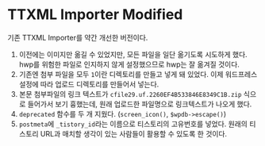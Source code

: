 # TTXML Importer Modified

기존 TTXML Importer를 약간 개선한 버전이다.

1. 이전에는 이미지만 옮길 수 있었지만, 모든 파일을 일단 옮기도록 시도하게 했다. hwp를 위험한 파일로 인지하지 않게 설정했으므로 hwp는 잘 옮겨질 것이다.
1. 기존엔 첨부 파일을 모두 `1`이란 디렉토리를 만들고 넣게 돼 있었다. 이제 워드프레스 설정에 따라 업로드 디렉토리를 만들어서 넣는다.
1. 본문 첨부파일의 링크 텍스트가 `cfile29.uf.2260EF4B533846E8349C1B.zip` 식으로 들어가서 보기 흉했는데, 원래 업로드한 파일명으로 링크텍스트가 나오게 했다.
1. `deprecated` 함수를 두 개 지웠다. (`screen_icon()`, `$wpdb->escape()`)
1. `postmeta`에 `_tistory_id`라는 이름으로 티스토리의 고유번호를 넣었다. 원래의 티스토리 URL과 매치할 생각이 있는 사람들이 활용할 수 있도록 한 것이다.

